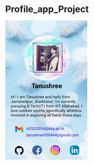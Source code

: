 # Profile_app_Project
![Alt Text](https://github.com/Tanushree-coder/Profile_app_Project/blob/master/Screenshot.png)
